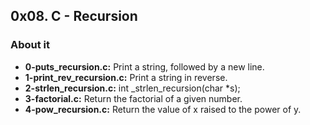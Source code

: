 ## 0x08. C - Recursion

### About it

- **0-puts_recursion.c:** Print a string, followed by a new line.
- **1-print_rev_recursion.c:** Print a string in reverse.
- **2-strlen_recursion.c:** int _strlen_recursion(char *s);
- **3-factorial.c:** Return the factorial of a given number.
- **4-pow_recursion.c:** Return the value of x raised to the power of y.